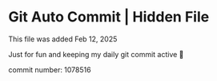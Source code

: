 # Git Auto Commit | Hidden File

This file was added Feb 12, 2025

Just for fun and keeping my daily git commit active 🤪

commit number: 1078516
